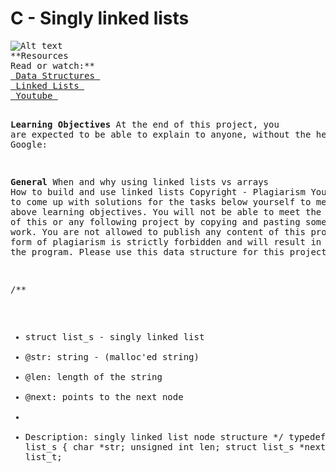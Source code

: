 <!DOCTYPE html>
<html>
<body>
<h1> C - Singly linked lists</h1>
<pre>
<img src="https://s3.amazonaws.com/intranet-projects-files/holbertonschool-low_level_programming/229/giphy-3.gif" alt="Alt text" title="Optional title">
**Resources
Read or watch:**
<a href = "https://intranet.alxswe.com/concepts/120"> Data Structures </a>
<a href = "https://intranet.alxswe.com/rltoken/joxg32-tt4lUh8Afgst8tA"> Linked Lists </a>
<a href = "https://intranet.alxswe.com/rltoken/epKUCIcoA6XaN1T3Vtr_9w"> Youtube </a>

<strong>Learning Objectives</strong>
At the end of this project, you are expected to be able to explain to anyone, without the help of Google:

<strong>General</strong>
When and why using linked lists vs arrays
How to build and use linked lists
Copyright - Plagiarism
You are tasked to come up with solutions for the tasks below yourself to meet with the above learning objectives.
You will not be able to meet the objectives of this or any following project by copying and pasting someone else’s work.
You are not allowed to publish any content of this project.
Any form of plagiarism is strictly forbidden and will result in removal from the program.
Please use this data structure for this project:

/**
 * struct list_s - singly linked list
 * @str: string - (malloc'ed string)
 * @len: length of the string
 * @next: points to the next node
 *
 * Description: singly linked list node structure
 */
typedef struct list_s
{
    char *str;
    unsigned int len;
    struct list_s *next;
} list_t;
</pre>
</body>
</html>

